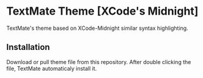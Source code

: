 # TextMate Theme \[XCode's Midnight\]

TextMate's theme based on XCode-Midnight similar syntax highlighting.

## Installation 

Download or pull theme file from this repository. After double clicking the file, TextMate automaticaly install it.
